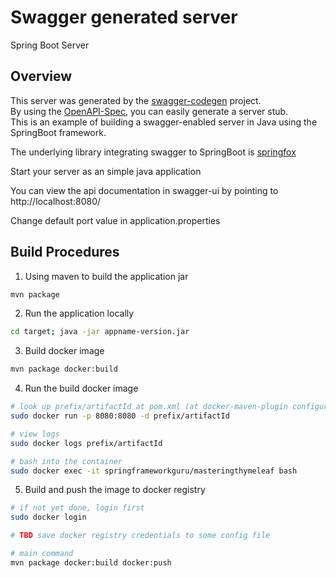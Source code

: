 # Swagger generated server

Spring Boot Server

## Overview  
This server was generated by the [swagger-codegen](https://github.com/swagger-api/swagger-codegen) project.  
By using the [OpenAPI-Spec](https://github.com/swagger-api/swagger-core), you can easily generate a server stub.  
This is an example of building a swagger-enabled server in Java using the SpringBoot framework.  

The underlying library integrating swagger to SpringBoot is [springfox](https://github.com/springfox/springfox)  

Start your server as an simple java application  

You can view the api documentation in swagger-ui by pointing to  
http://localhost:8080/  

Change default port value in application.properties

## Build Procedures

  1) Using maven to build the application jar
```bash
mvn package
```

  2) Run the application locally
```bash
cd target; java -jar appname-version.jar
```

  3) Build docker image
```bash
mvn package docker:build
```

  4) Run the build docker image
```bash
# look up prefix/artifactId at pom.xml (at docker-maven-plugin configuration block)
sudo docker run -p 8080:8080 -d prefix/artifactId

# view logs
sudo docker logs prefix/artifactId

# bash into the container
sudo docker exec -it springframeworkguru/masteringthymeleaf bash
```

  5) Build and push the image to docker registry
```bash
# if not yet done, login first
sudo docker login

# TBD save docker registry credentials to some config file

# main command
mvn package docker:build docker:push
```
